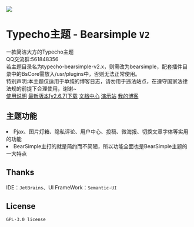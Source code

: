 <img src="https://i.ibb.co/m0Q2dr0/IMG-20221202-015442.jpg">
<h1>Typecho主题 - Bearsimple <code>V2</code></h1>
一款简洁大方的Typecho主题<br>
QQ交流群:561848356<br>
<a>若主题目录名为typecho-bearsimple-v2.x，则需改为bearsimple，配套插件目录中的BsCore需放入/usr/plugins中，否则无法正常使用。</a><br>
<a>特别声明:本主题仅适用于单纯的博客日志，请勿用于违法站点，在遵守国家法律法规的前提下合理使用，谢谢~</a><br>
<a href = "https://www.bearnotion.ru/typecho-bearsimple.html">使用说明</a>
<a href = "https://github.com/whitebearcode/typecho-bearsimple/releases/download/v2.6.7/Bearsimple_v2.6.7.release.zip">最新版本[v2.6.7]下载</a>
<a href = "https://docs.whitebear.dev/">文档中心</a>
<a href = "https://bearsimple.typecho.ru/">演示站</a>
<a href = "https://www.bearnotion.ru/">我的博客</a><br>
<h2>主题功能</h2>
<li>Pjax、图片灯箱、隐私评论、用户中心、投稿、微海报、切换文章字体等实用的功能</li>
<li>BearSimple主打的就是简约而不简陋，所以功能全面也是BearSimple主题的一大特点</li>
<h2>Thanks</h2>
IDE：<code>JetBrains</code>、UI FrameWork：<code>Semantic-UI</code>
<h2>License</h2>
<code>GPL-3.0 license</code>